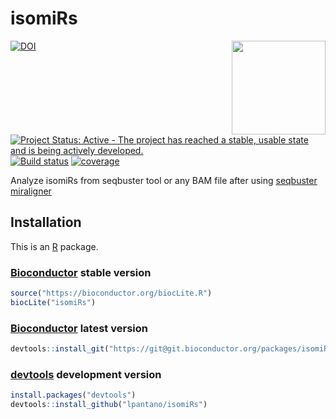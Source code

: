 isomiRs
=======

<img src="https://github.com/lpantano/isomiRs/raw/master/inst/stickers/isomirs.png" width="150" height="150" align="right"/>

[![DOI](https://zenodo.org/badge/doi/10.5281/zenodo.45382.svg)](http://dx.doi.org/10.5281/zenodo.45382)
[![Project Status: Active - The project has reached a stable, usable state and is being actively developed.](http://www.repostatus.org/badges/latest/active.svg)](http://www.repostatus.org/#active)
[![Build status](https://secure.travis-ci.org/lpantano/isomiRs.png)](https://secure.travis-ci.org/lpantano/isomiRs.png)
[![coverage](https://img.shields.io/codecov/c/github/lpantano/isomiRs/master.svg)](https://codecov.io/github/lpantano/isomiRs?branch=master)


Analyze isomiRs from seqbuster tool  or any BAM file after using [seqbuster miraligner](http://seqcluster.readthedocs.io/mirna_annotation.html#mirna-isomirs-annotation-with-python)


[Bioconductor]: https://bioconductor.org
[devtools]: https://cran.r-project.org/package=devtools
[R]: https://www.r-project.org

## Installation

This is an [R][] package.

### [Bioconductor][] stable version

```r
source("https://bioconductor.org/biocLite.R")
biocLite("isomiRs")
```

### [Bioconductor][] latest version

```r
devtools::install_git("https://git@git.bioconductor.org/packages/isomiRs")
```

### [devtools][] development version

```r
install.packages("devtools")
devtools::install_github("lpantano/isomiRs")
```
